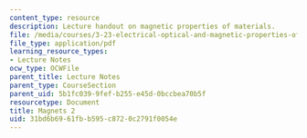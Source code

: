 ```yaml
---
content_type: resource
description: Lecture handout on magnetic properties of materials.
file: /media/courses/3-23-electrical-optical-and-magnetic-properties-of-materials-fall-2007/31bd6b6961fbb595c8720c2791f0054e_magnets2.pdf
file_type: application/pdf
learning_resource_types:
- Lecture Notes
ocw_type: OCWFile
parent_title: Lecture Notes
parent_type: CourseSection
parent_uid: 5b1fc039-9fef-b255-e45d-0bccbea70b5f
resourcetype: Document
title: Magnets 2
uid: 31bd6b69-61fb-b595-c872-0c2791f0054e
---
```

